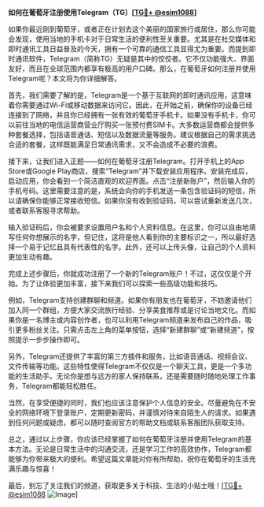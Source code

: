 **如何在葡萄牙注册使用Telegram（TG）[[TG💪+ @esim1088](https://t.me/s/esim1088)]**

如果你最近刚到葡萄牙，或者正在计划去这个美丽的国家旅行或居住，那么你可能会发现，使用当地的手机卡对于日常生活的便利性至关重要。尤其是在社交媒体和即时通讯工具日益普及的今天，拥有一个可靠的通信工具显得尤为重要。而提到即时通讯软件，Telegram（简称TG）无疑是其中的佼佼者。它不仅功能强大、界面友好，而且在全球范围内都享有极高的用户口碑。那么，在葡萄牙如何注册并使用Telegram呢？本文将为你详细解答。

首先，我们需要了解的是，Telegram是一个基于互联网的即时通讯应用，这意味着你需要通过Wi-Fi或移动数据来访问它。因此，在开始之前，确保你的设备已经连接到了网络，并且你已经拥有一张有效的葡萄牙手机卡。如果没有手机卡，你可以前往当地的电信运营商营业厅购买一张预付费SIM卡。大多数运营商都会提供多种套餐选择，包括语音通话、短信以及数据流量等服务。建议根据自己的需求挑选合适的套餐，这样既能满足日常通讯需求，又不会造成不必要的浪费。

接下来，让我们进入正题——如何在葡萄牙注册Telegram。打开手机上的App Store或Google Play商店，搜索“Telegram”并下载安装应用程序。安装完成后，启动应用，你会看到一个简洁直观的欢迎界面。点击“注册新账户”，然后输入你的手机号码。这里需要注意的是，系统会向你的手机发送一条包含验证码的短信，所以请确保你能够正常接收短信。如果你没有收到验证码，可以尝试重新发送几次，或者联系客服寻求帮助。

输入验证码后，你会被要求设置用户名和个人资料信息。在这里，你可以自由地填写任何你想展示的名字，但记住，这将是他人看到你的主要标识之一，所以最好选择一个易于记忆且具有代表性的名字。此外，还可以上传头像，让自己的个人资料更加生动有趣。

完成上述步骤后，你就成功注册了一个新的Telegram账户！不过，这仅仅是个开始。为了让体验更加丰富，接下来我们可以探索一些高级功能和技巧。

例如，Telegram支持创建群聊和频道。如果你有朋友也在葡萄牙，不妨邀请他们加入同一个群组，方便大家交流旅行经验、分享美食推荐或是讨论当地文化。而如果你是一名博主或内容创作者，也可以利用Telegram频道来发布自己的作品，吸引更多粉丝关注。只需点击左上角的菜单按钮，选择“新建群聊”或“新建频道”，按照提示一步步操作即可。

另外，Telegram还提供了丰富的第三方插件和服务，比如语音通话、视频会议、文件传输等功能。这些特性使得Telegram不仅仅是一个聊天工具，更是一个多功能的生活助手。无论你是想与远方的家人保持联系，还是需要随时随地处理工作事务，Telegram都能轻松胜任。

当然，在享受便捷的同时，我们也应该注意保护个人信息的安全。尽量避免在不安全的网络环境下登录账户，定期更新密码，并谨慎对待来自陌生人的请求。如果遇到任何问题或疑虑，都可以随时查阅官方的帮助文档或联系客服团队获取支持。

总之，通过以上步骤，你应该已经掌握了如何在葡萄牙注册并使用Telegram的基本方法。无论是日常生活中的沟通交流，还是学习工作的高效协作，Telegram都能够为你带来极大的便利。希望这篇文章能对你有所帮助，祝你在葡萄牙的生活充满乐趣与惊喜！

最后，别忘了关注我们的频道，获取更多关于科技、生活的小贴士哦！[[TG💪+ @esim1088](https://t.me/s/esim1088) ![Image](https://i.postimg.cc/4NQfJmqS/Snipaste-2025-05-13-00-14-12.png)]